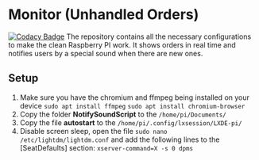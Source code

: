 # Monitor (Unhandled Orders)
[![Codacy Badge](https://api.codacy.com/project/badge/Grade/68f6ca72e58946dea6e5b667ea978b8e)](https://www.codacy.com/manual/Silver3310/Monitor?utm_source=github.com&amp;utm_medium=referral&amp;utm_content=Silver3310/Monitor&amp;utm_campaign=Badge_Grade)
The repository contains all the necessary configurations to make the clean Raspberry PI work. It shows orders in real time and notifies users by a special sound when there are new ones.

## Setup

1. Make sure you have the chromium and ffmpeg being installed on your device
	 ```sudo apt install ffmpeg```
	 ```sudo apt install chromium-browser```
2. Copy the folder **NotifySoundScript** to the ```/home/pi/Documents/```
3. Copy the file **autostart** to the ```/home/pi/.config/lxsession/LXDE-pi/```
4. Disable screen sleep, open the file ```sudo nano /etc/lightdm/lightdm.conf``` and add the following lines to the [SeatDefaults] section: ```xserver-command=X -s 0 dpms```

